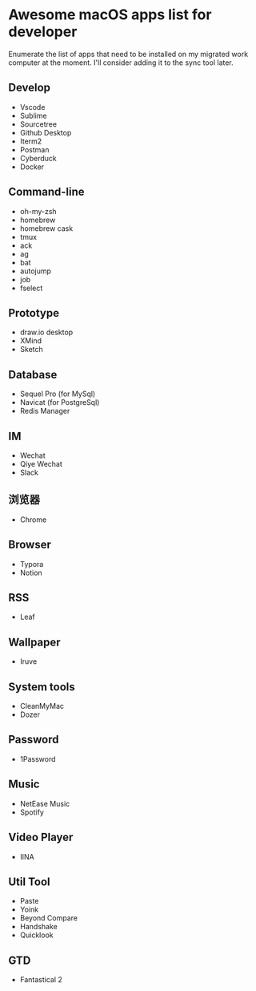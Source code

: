 # Awesome macOS apps list for developer


Enumerate the list of apps that need to be installed on my migrated work computer at the moment. I'll consider adding it to the sync tool later.

## Develop

- Vscode
- Sublime
- Sourcetree
- Github Desktop
- Iterm2
- Postman
- Cyberduck
- Docker


## Command-line

- oh-my-zsh
- homebrew
- homebrew cask
- tmux
- ack
- ag
- bat
- autojump
- job
- fselect


## Prototype

- draw.io desktop
- XMind
- Sketch


## Database

- Sequel Pro (for MySql)
- Navicat (for PostgreSql)
- Redis Manager


## IM

- Wechat
- Qiye Wechat
- Slack


## 浏览器

- Chrome


## Browser

- Typora
- Notion


## RSS

- Leaf


## Wallpaper

- Iruve


## System tools

- CleanMyMac
- Dozer


## Password

- 1Password


## Music

- NetEase Music
- Spotify


## Video Player

- IINA


## Util Tool

- Paste
- Yoink
- Beyond Compare
- Handshake
- Quicklook


## GTD

- Fantastical 2 

